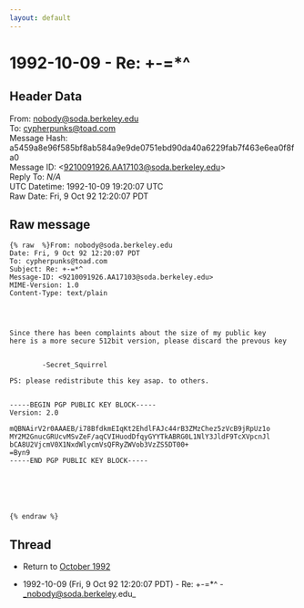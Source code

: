 ```yaml
---
layout: default
---
```


# 1992-10-09 - Re: +-=*^

## Header Data

From: nobody@soda.berkeley.edu<br>
To: cypherpunks@toad.com<br>
Message Hash: a5459a8e96f585bf8ab584a9e9de0751ebd90da40a6229fab7f463e6ea0f8fa0<br>
Message ID: \<9210091926.AA17103@soda.berkeley.edu\><br>
Reply To: _N/A_<br>
UTC Datetime: 1992-10-09 19:20:07 UTC<br>
Raw Date: Fri, 9 Oct 92 12:20:07 PDT<br>

## Raw message

```
{% raw  %}From: nobody@soda.berkeley.edu
Date: Fri, 9 Oct 92 12:20:07 PDT
To: cypherpunks@toad.com
Subject: Re: +-=*^
Message-ID: <9210091926.AA17103@soda.berkeley.edu>
MIME-Version: 1.0
Content-Type: text/plain




Since there has been complaints about the size of my public key
here is a more secure 512bit version, please discard the prevous key


		-Secret_Squirrel

PS: please redistribute this key asap. to others.


-----BEGIN PGP PUBLIC KEY BLOCK-----
Version: 2.0

mQBNAirV2r0AAAEB/i78BfdkmEIqKt2EhdlFAJc44rB3ZMzChez5zVcB9jRpUz1o
MY2M2GnucGRUcvMSvZeF/aqCVIHuodDfqyGYYTkABRG0L1NlY3JldF9TcXVpcnJl
bCA8U2VjcmV0X1NxdWlycmVsQFRyZWVob3VzZS5DT00+
=Byn9
-----END PGP PUBLIC KEY BLOCK-----






{% endraw %}
```

## Thread

+ Return to [October 1992](/archive/1992/10)

+ 1992-10-09 (Fri, 9 Oct 92 12:20:07 PDT) - Re: +-=*^ - _nobody@soda.berkeley.edu_


